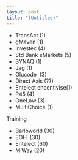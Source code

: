 ```yaml
---
layout: post
title: "(Untitled)"
---
```


- TransAct (1)
- gMaven (1)
- Investec (4)
- Std Bank eMarkets (5)
- SYNAQ (1)
- Jag (1)
- Glucode &nbsp;(3)
- Direct Axis (??)
- Entelect encentivise(1)
- P45 (4)
- OneLaw (3)
- MultiChoice (1)

Training

- Barloworld (30)
- EOH &nbsp;(30)
- Entelect (60)
- MiWay (20)
